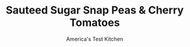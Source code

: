 ---
layout: ../../layouts/MarkdownPostLayout.astro
title: Sauteed Sugar Snap Peas & Cherry Tomatoes
author: America's Test Kitchen
pubDate: 2023-03-15
description: "These bright veggies are the perfect compliment to our glazed salmon."
image_url: https://res.cloudinary.com/hksqkdlah/image/upload/ar_1:1,c_fill,dpr_2.0,f_auto,fl_lossy.progressive.strip_profile,g_faces:auto,q_auto:low,w_344/4180_sfs-glazedsalmon-cc
tags: ["Side Dishes","Vegetables"]
calories: 307
protein: 2
carbohydrates: 9
fats: 
fiber: 2
ingredients: ["1 tablespoon, olive oil","1/2 pound, sugar snap peas, ends snapped off and strings removed","2 cups, cherry tomatoes, cut in half","1 teaspoon, sugar","1 medium clove, garlic, minced","1 teaspoon, grated lemon zest and 1 tablespoon juice from 1 lemon",", Salt and pepper"]
serves: 4
time: ""
instructions: ["Heat oil in large nonstick skillet over medium heat until just shimmering. Add peas and cook, stirring occasionally, until crisp/tender, 2 to 3 minutes. Transfer peas to medium serving bowl. Add cherry tomatoes, sugar, garlic, and lemon zest to skillet and cook for 30 seconds. Add lemon juice, toss well, then transfer tomatoes to bowl with sugar snap peas. Toss to combine and season with salt and pepper to taste. Serve."]
nutrition: ["335 mg Potassium","53 mg Phosphorus","38 mg Calcium","1 mg Iron","24 mg Magnesium","357 mg Sodium","3 g Fat","2 g Monounsaturated","48 mg Vitamin C","2 g Fiber","37 µg Folate (food)","5 g Sugars","23 µg Vitamin K","136 g Water","9 g Carbs","37 µg Folate equivalent (total)","2 g Protein","1 mg Vitamin E","67 µg Vitamin A","76 kcal Energy","1 g Sugars, added","307 calories"]
notes: "A little sugar intensifies the flavor of the tomatoes and helps balance the acidity of the lemon juice."
---